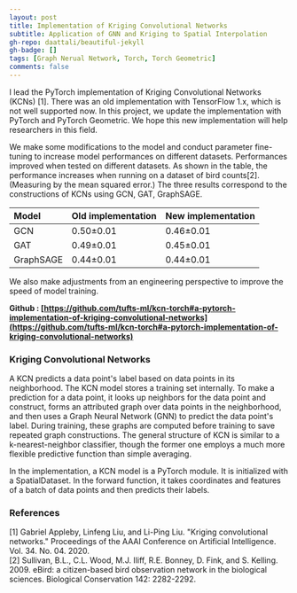 ```yaml
---
layout: post
title: Implementation of Kriging Convolutional Networks
subtitle: Application of GNN and Kriging to Spatial Interpolation
gh-repo: daattali/beautiful-jekyll
gh-badge: []
tags: [Graph Nerual Network, Torch, Torch Geometric]
comments: false
---
```


I lead the PyTorch implementation of Kriging Convolutional Networks (KCNs) [1]. There was an old implementation with TensorFlow 1.x, which is not well supported now. In this project, we update the implementation with PyTorch and PyTorch Geometric. We hope this new implementation will help researchers in this field. 

We make some modifications to the model and conduct parameter fine-tuning to increase model performances on different datasets. Performances improved when tested on different datasets. As shown in the table, the performance increases when running on a dataset of bird counts[2].(Measuring by the mean squared error.) The three results correspond to the constructions of KCNs using GCN, GAT, GraphSAGE.

| Model | Old implementation | New implementation |
| :------ |:--- | :--- |
| GCN | 0.50±0.01 | 0.46±0.01 |
| GAT | 0.49±0.01 | 0.45±0.01 |
| GraphSAGE | 0.44±0.01 | 0.44±0.01 |

We also make adjustments from an engineering perspective to improve the speed of model training.

**Github : [https://github.com/tufts-ml/kcn-torch#a-pytorch-implementation-of-kriging-convolutional-networks](https://github.com/tufts-ml/kcn-torch#a-pytorch-implementation-of-kriging-convolutional-networks)**

### Kriging Convolutional Networks

A KCN predicts a data point's label based on data points in its neighborhood. The KCN model stores a training set internally. To make a prediction for a data point, it looks up neighbors for the data point and construct, forms an attributed graph over data points in the neighborhood, and then uses a Graph Neural Network (GNN) to predict the data point's label. During training, these graphs are computed before training to save repeated graph constructions. The general structure of KCN is similar to a k-nearest-neighbor classifier, though the former one employs a much more flexible predictive function than simple averaging.

In the implementation, a KCN model is a PyTorch module. It is initialized with a SpatialDataset. In the forward function, it takes coordinates and features of a batch of data points and then predicts their labels.

### References

[1] Gabriel Appleby, Linfeng Liu, and Li-Ping Liu. "Kriging convolutional networks." Proceedings of the AAAI Conference on Artificial Intelligence. Vol. 34. No. 04. 2020.   
[2] Sullivan, B.L., C.L. Wood, M.J. Iliff, R.E. Bonney, D. Fink, and S. Kelling. 2009. eBird: a citizen-based bird observation network in the biological sciences. Biological Conservation 142: 2282-2292.
